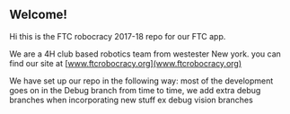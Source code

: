 ## Welcome!
Hi this is the FTC robocracy 2017-18 repo for our FTC app. 

We are a 4H club based robotics team from westester New york. you can find our site at [www.ftcrobocracy.org](www.ftcrobocracy.org)


We have set up our repo in the following way: 
most of the development goes on in the Debug branch
from time to time, we add extra debug branches when incorporating new stuff  ex debug vision branches 
